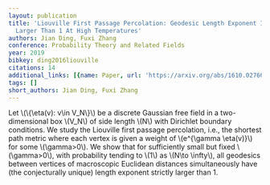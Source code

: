 ```yaml
---
layout: publication
title: 'Liouville First Passage Percolation: Geodesic Length Exponent Is Strictly
  Larger Than 1 At High Temperatures'
authors: Jian Ding, Fuxi Zhang
conference: Probability Theory and Related Fields
year: 2019
bibkey: ding2016liouville
citations: 14
additional_links: [{name: Paper, url: 'https://arxiv.org/abs/1610.02766'}]
tags: []
short_authors: Jian Ding, Fuxi Zhang
---
```

Let \\(\\{\eta(v): v\in V_N\\}\\) be a discrete Gaussian free field in a
two-dimensional box \\(V_N\\) of side length \\(N\\) with Dirichlet boundary
conditions. We study the Liouville first passage percolation, i.e., the
shortest path metric where each vertex is given a weight of \\(e^\{\gamma
\eta(v)\}\\) for some \\(\gamma>0\\). We show that for sufficiently small but fixed
\\(\gamma>0\\), with probability tending to \\(1\\) as \\(N\to \infty\\), all geodesics
between vertices of macroscopic Euclidean distances simultaneously have (the
conjecturally unique) length exponent strictly larger than 1.
